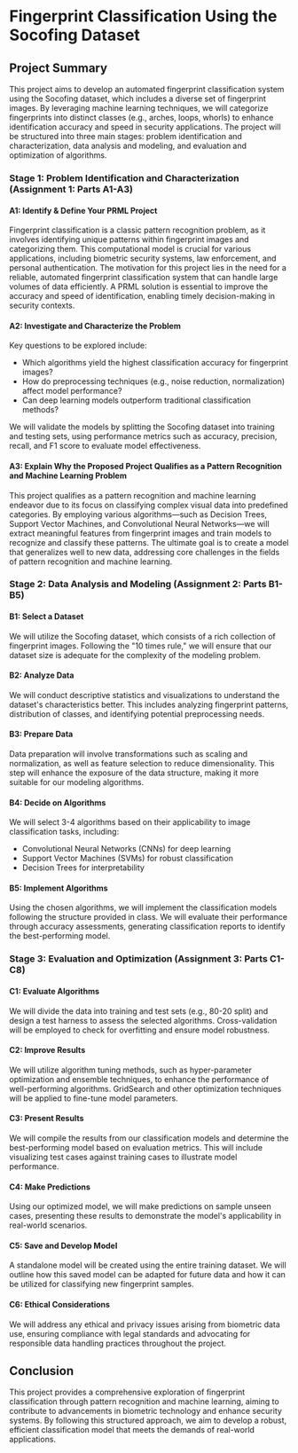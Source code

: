 # Fingerprint Classification Using the Socofing Dataset

## Project Summary
This project aims to develop an automated fingerprint classification system using the Socofing dataset, which includes a diverse set of fingerprint images. By leveraging machine learning techniques, we will categorize fingerprints into distinct classes (e.g., arches, loops, whorls) to enhance identification accuracy and speed in security applications. The project will be structured into three main stages: problem identification and characterization, data analysis and modeling, and evaluation and optimization of algorithms.

### Stage 1: Problem Identification and Characterization (Assignment 1: Parts A1-A3)

#### A1: Identify & Define Your PRML Project
Fingerprint classification is a classic pattern recognition problem, as it involves identifying unique patterns within fingerprint images and categorizing them. This computational model is crucial for various applications, including biometric security systems, law enforcement, and personal authentication. The motivation for this project lies in the need for a reliable, automated fingerprint classification system that can handle large volumes of data efficiently. A PRML solution is essential to improve the accuracy and speed of identification, enabling timely decision-making in security contexts.

#### A2: Investigate and Characterize the Problem
Key questions to be explored include:

- Which algorithms yield the highest classification accuracy for fingerprint images?
- How do preprocessing techniques (e.g., noise reduction, normalization) affect model performance?
- Can deep learning models outperform traditional classification methods?

We will validate the models by splitting the Socofing dataset into training and testing sets, using performance metrics such as accuracy, precision, recall, and F1 score to evaluate model effectiveness.

#### A3: Explain Why the Proposed Project Qualifies as a Pattern Recognition and Machine Learning Problem
This project qualifies as a pattern recognition and machine learning endeavor due to its focus on classifying complex visual data into predefined categories. By employing various algorithms—such as Decision Trees, Support Vector Machines, and Convolutional Neural Networks—we will extract meaningful features from fingerprint images and train models to recognize and classify these patterns. The ultimate goal is to create a model that generalizes well to new data, addressing core challenges in the fields of pattern recognition and machine learning.

### Stage 2: Data Analysis and Modeling (Assignment 2: Parts B1-B5)

#### B1: Select a Dataset
We will utilize the Socofing dataset, which consists of a rich collection of fingerprint images. Following the "10 times rule," we will ensure that our dataset size is adequate for the complexity of the modeling problem.

#### B2: Analyze Data
We will conduct descriptive statistics and visualizations to understand the dataset's characteristics better. This includes analyzing fingerprint patterns, distribution of classes, and identifying potential preprocessing needs.

#### B3: Prepare Data
Data preparation will involve transformations such as scaling and normalization, as well as feature selection to reduce dimensionality. This step will enhance the exposure of the data structure, making it more suitable for our modeling algorithms.

#### B4: Decide on Algorithms
We will select 3-4 algorithms based on their applicability to image classification tasks, including:

- Convolutional Neural Networks (CNNs) for deep learning
- Support Vector Machines (SVMs) for robust classification
- Decision Trees for interpretability

#### B5: Implement Algorithms
Using the chosen algorithms, we will implement the classification models following the structure provided in class. We will evaluate their performance through accuracy assessments, generating classification reports to identify the best-performing model.

### Stage 3: Evaluation and Optimization (Assignment 3: Parts C1-C8)

#### C1: Evaluate Algorithms
We will divide the data into training and test sets (e.g., 80-20 split) and design a test harness to assess the selected algorithms. Cross-validation will be employed to check for overfitting and ensure model robustness.

#### C2: Improve Results
We will utilize algorithm tuning methods, such as hyper-parameter optimization and ensemble techniques, to enhance the performance of well-performing algorithms. GridSearch and other optimization techniques will be applied to fine-tune model parameters.

#### C3: Present Results
We will compile the results from our classification models and determine the best-performing model based on evaluation metrics. This will include visualizing test cases against training cases to illustrate model performance.

#### C4: Make Predictions
Using our optimized model, we will make predictions on sample unseen cases, presenting these results to demonstrate the model's applicability in real-world scenarios.

#### C5: Save and Develop Model
A standalone model will be created using the entire training dataset. We will outline how this saved model can be adapted for future data and how it can be utilized for classifying new fingerprint samples.

#### C6: Ethical Considerations
We will address any ethical and privacy issues arising from biometric data use, ensuring compliance with legal standards and advocating for responsible data handling practices throughout the project.

## Conclusion
This project provides a comprehensive exploration of fingerprint classification through pattern recognition and machine learning, aiming to contribute to advancements in biometric technology and enhance security systems. By following this structured approach, we aim to develop a robust, efficient classification model that meets the demands of real-world applications.
